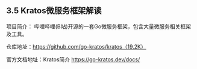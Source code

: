 3.5 Kratos微服务框架解读
----

项目简介：
哔哩哔哩(B站)开源的一套Go微服务框架，包含大量微服务相关框架及工具。

仓库地址：https://github.com/go-kratos/kratos（19.2K）

官方文档地址：Kratos简介 https://go-kratos.dev/docs/